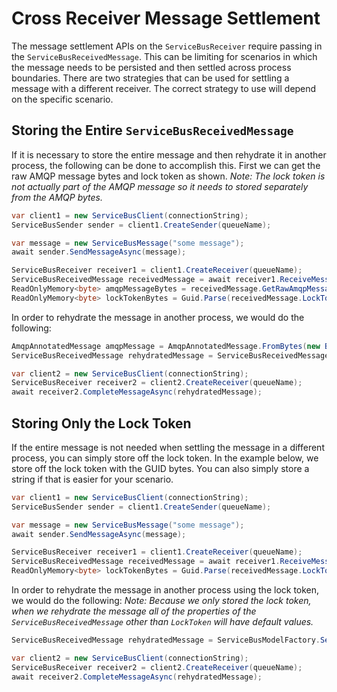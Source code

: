 # Cross Receiver Message Settlement

The message settlement APIs on the `ServiceBusReceiver` require passing in the
`ServiceBusReceivedMessage`. This can be limiting for scenarios in which the message needs to be persisted and then
settled across process boundaries. There are two strategies that can be used for settling a message with a different
receiver. The correct strategy to use will depend on the specific scenario.

## Storing the Entire `ServiceBusReceivedMessage`

If it is necessary to store the entire message and then rehydrate it in another process, the following can be done
to accomplish this. First we can get the raw AMQP message bytes and lock token as shown.
*Note: The lock token is not
actually part of the AMQP message so it needs to stored separately from the AMQP bytes.*

```C# Snippet:ServiceBusWriteReceivedMessage
var client1 = new ServiceBusClient(connectionString);
ServiceBusSender sender = client1.CreateSender(queueName);

var message = new ServiceBusMessage("some message");
await sender.SendMessageAsync(message);

ServiceBusReceiver receiver1 = client1.CreateReceiver(queueName);
ServiceBusReceivedMessage receivedMessage = await receiver1.ReceiveMessageAsync();
ReadOnlyMemory<byte> amqpMessageBytes = receivedMessage.GetRawAmqpMessage().ToBytes().ToMemory();
ReadOnlyMemory<byte> lockTokenBytes = Guid.Parse(receivedMessage.LockToken).ToByteArray();
```

In order to rehydrate the message in another process, we would do the following:

```C# Snippet:ServiceBusReadReceivedMessage
AmqpAnnotatedMessage amqpMessage = AmqpAnnotatedMessage.FromBytes(new BinaryData(amqpMessageBytes));
ServiceBusReceivedMessage rehydratedMessage = ServiceBusReceivedMessage.FromAmqpMessage(amqpMessage, new BinaryData(lockTokenBytes));

var client2 = new ServiceBusClient(connectionString);
ServiceBusReceiver receiver2 = client2.CreateReceiver(queueName);
await receiver2.CompleteMessageAsync(rehydratedMessage);
```

## Storing Only the Lock Token

If the entire message is not needed when settling the message in a different process, you can simply store off the
lock token. In the example below, we store off the lock token with the GUID bytes. You can also simply store a
string if that is easier for your scenario.

```C# Snippet:ServiceBusWriteReceivedMessageLockToken
var client1 = new ServiceBusClient(connectionString);
ServiceBusSender sender = client1.CreateSender(queueName);

var message = new ServiceBusMessage("some message");
await sender.SendMessageAsync(message);

ServiceBusReceiver receiver1 = client1.CreateReceiver(queueName);
ServiceBusReceivedMessage receivedMessage = await receiver1.ReceiveMessageAsync();
ReadOnlyMemory<byte> lockTokenBytes = Guid.Parse(receivedMessage.LockToken).ToByteArray();
```


In order to rehydrate the message in another process using the lock token, we would do the following:
*Note: Because we only stored the lock token, when we rehydrate the message all of the properties of the
`ServiceBusReceivedMessage` other than `LockToken` will have default values.*

```C# Snippet:ServiceBusReadReceivedMessageLockToken
ServiceBusReceivedMessage rehydratedMessage = ServiceBusModelFactory.ServiceBusReceivedMessage(lockTokenGuid: new Guid(lockTokenBytes.Span));

var client2 = new ServiceBusClient(connectionString);
ServiceBusReceiver receiver2 = client2.CreateReceiver(queueName);
await receiver2.CompleteMessageAsync(rehydratedMessage);
```
